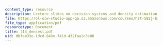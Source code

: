 ```yaml
---
content_type: resource
description: Lecture slides on decision systems and density estimation.
file: https://ol-ocw-studio-app-qa.s3.amazonaws.com/courses/hst-582j-biomedical-signal-and-image-processing-spring-2007/0bfe433e1dcd849ef41d432faa1c3e00_l14_densest.pdf
file_type: application/pdf
resourcetype: Document
title: l14_densest.pdf
uid: 0bfe433e-1dcd-849e-f41d-432faa1c3e00
---
```


